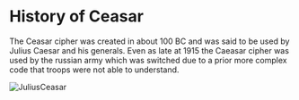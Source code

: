 # History of Ceasar

The Ceasar cipher was created in about 100 BC and was said to be used by Julius Caesar and his generals. 
Even as late at 1915 the Caeasar cipher was used by the russian army which was switched due to a prior more complex code that troops were not able to understand.

![JuliusCeasar](https://cdn.britannica.com/11/196711-050-FA58D50D/Julius-Caesar-marble-sculpture-Andrea-di-Pietro.jpg)


